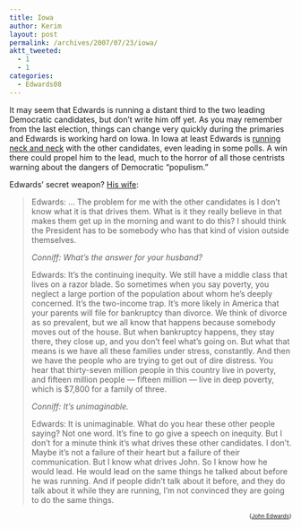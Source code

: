 ```yaml
---
title: Iowa
author: Kerim
layout: post
permalink: /archives/2007/07/23/iowa/
aktt_tweeted:
  - 1
  - 1
categories:
  - Edwards08
---
```

It may seem that Edwards is running a distant third to the two leading Democratic candidates, but don&#8217;t write him off yet. As you may remember from the last election, things can change very quickly during the primaries and Edwards is working hard on Iowa. In Iowa at least Edwards is <a href="http://www.mcclatchydc.com/227/story/18070.html" onclick="_gaq.push(['_trackEvent', 'outbound-article', 'http://www.mcclatchydc.com/227/story/18070.html', 'running neck and neck']);" >running neck and neck</a> with the other candidates, even leading in some polls. A win there could propel him to the lead, much to the horror of all those centrists warning about the dangers of Democratic &#8220;populism.&#8221;

Edwards&#8217; secret weapon? <a href="http://www.alternet.org/module/printversion/57463" onclick="_gaq.push(['_trackEvent', 'outbound-article', 'http://www.alternet.org/module/printversion/57463', 'His wife']);" >His wife</a>:

> Edwards: &#8230; The problem for me with the other candidates is I don&#8217;t know what it is that drives them. What is it they really believe in that makes them get up in the morning and want to do this? I should think the President has to be somebody who has that kind of vision outside themselves.
> 
> *Conniff: What&#8217;s the answer for your husband?*
> 
> Edwards: It&#8217;s the continuing inequity. We still have a middle class that lives on a razor blade. So sometimes when you say poverty, you neglect a large portion of the population about whom he&#8217;s deeply concerned. It&#8217;s the two-income trap. It&#8217;s more likely in America that your parents will file for bankruptcy than divorce. We think of divorce as so prevalent, but we all know that happens because somebody moves out of the house. But when bankruptcy happens, they stay there, they close up, and you don&#8217;t feel what&#8217;s going on. But what that means is we have all these families under stress, constantly. And then we have the people who are trying to get out of dire distress. You hear that thirty-seven million people in this country live in poverty, and fifteen million people &#8212; fifteen million &#8212; live in deep poverty, which is $7,800 for a family of three.
> 
> *Conniff: It&#8217;s unimaginable.*
> 
> Edwards: It is unimaginable. What do you hear these other people saying? Not one word. It&#8217;s fine to go give a speech on inequity. But I don&#8217;t for a minute think it&#8217;s what drives these other candidates. I don&#8217;t. Maybe it&#8217;s not a failure of their heart but a failure of their communication. But I know what drives John. So I know how he would lead. He would lead on the same things he talked about before he was running. And if people didn&#8217;t talk about it before, and they do talk about it while they are running, I&#8217;m not convinced they are going to do the same things. 

<!-- technorati tags start -->

<div style="text-align:right;">
  <span style="font-size:x-small;">{<a href="http://www.technorati.com/tag/John Edwards" onclick="_gaq.push(['_trackEvent', 'outbound-article', 'http://www.technorati.com/tag/John Edwards', 'John Edwards']);"  rel="tag">John Edwards</a>}</span>


<!-- technorati tags end -->

